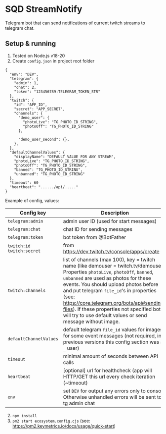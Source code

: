 # SQD StreamNotify
Telegram bot that can send notifications of current twitch streams to telegram chat. 

## Setup & running
1. Tested on Node.js v18-20
1. Create `config.json` in project root folder
```
{
  "env": "DEV",
  "telegram": {
    "admin": 1,
    "chat": 2,
    "token": "123456789:TELEGRAM_TOKEN_STR"
  },
  "twitch": {
    "id": "APP_ID",
    "secret": "APP_SECRET",
    "channels": {
      "demo_user": {
        "photoLive": "TG_PHOTO_ID_STRING",
        "photoOff": "TG_PHOTO_ID_STRING"
      },

      "demo_user_second": {},
    },
  },
  "defaultChannelValues": {
    "displayName": "DEFAULT VALUE FOR ANY STREAM",
    "photoLive": "TG_PHOTO_ID_STRING",
    "photoOff": "TG_PHOTO_ID_STRING",
    "banned": "TG_PHOTO_ID_STRING",
    "unbanned": "TG_PHOTO_ID_STRING"
  },
  "timeout": 60
  "heartbeat": "....../api/....."
}
```

Example of config, values:

| Config key                        | Description                                                                                                                                                                                                                                                                                                                                                                                                                     |
|-----------------------------------|---------------------------------------------------------------------------------------------------------------------------------------------------------------------------------------------------------------------------------------------------------------------------------------------------------------------------------------------------------------------------------------------------------------------------------|
| `telegram:admin`                  | admin user ID (used for start messages)                                                                                                                                                                                                                                                                                                                                                                                         |
| `telegram:chat`                   | chat ID for sending messages                                                                                                                                                                                                                                                                                                                                                                                                    |
| `telegram:token`                  | bot token from @BotFather                                                                                                                                                                                                                                                                                                                                                                                                       |
| `twitch:id` <br/> `twitch:secret` | from https://dev.twitch.tv/console/apps/create                                                                                                                                                                                                                                                                                                                                                                                  |
| `twitch:channels`                 | list of channels (max 100), key = twitch name (like demouser = twitch.tv/demouser). <br/> Properties `photoLive`, `photoOff`, `banned`, `unbanned` are used as photos for these events. You should upload photos before and put telegram `file_id`'s in properties (see: https://core.telegram.org/bots/api#sending-files). If these properties not specified bot will try to use default values or send message without image. |
| `defaultChannelValues`            | default telegram `file_id` values for images for some event messages (not required, in previous versions this config section was as `_` user)                                                                                                                                                                                                                                                                                   |
| `timeout`                         | minimal amount of seconds between API calls                                                                                                                                                                                                                                                                                                                                                                                     |
| `heartbeat`                       | [optional] url for healthcheck (app will HTTP/GET this url every check iteration (~timeout)                                                                                                                                                                                                                                                                                                                                     |
| `env`                             | set `DEV` for output any errors only to console. Otherwise unhandled errors will be sent to tg admin chat                                                                                                                                                                                                                                                                                                                       | 

2. `npm install`
3. `pm2 start ecosystem.config.cjs` (see: https://pm2.keymetrics.io/docs/usage/quick-start)
